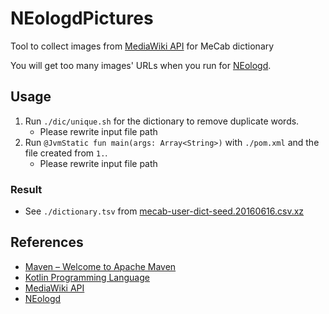 # NEologdPictures

Tool to collect images from [MediaWiki API](https://www.mediawiki.org/wiki/API:Main_page) for MeCab dictionary

You will get too many images' URLs when you run for [NEologd](https://github.com/neologd/mecab-ipadic-neologd).

## Usage

1. Run `./dic/unique.sh` for the dictionary to remove duplicate words.
    * Please rewrite input file path
2. Run `@JvmStatic fun main(args: Array<String>)` with `./pom.xml` and the file created from `1.`.
    * Please rewrite input file path

### Result

* See `./dictionary.tsv` from [mecab-user-dict-seed.20160616.csv.xz](https://github.com/neologd/mecab-ipadic-neologd/tree/master/seed)

## References

* [Maven &#x2013; Welcome to Apache Maven](https://maven.apache.org/)
* [Kotlin Programming Language](https://kotlinlang.org/)
* [MediaWiki API](https://www.mediawiki.org/wiki/API:Main_page)
* [NEologd](https://github.com/neologd/mecab-ipadic-neologd)

